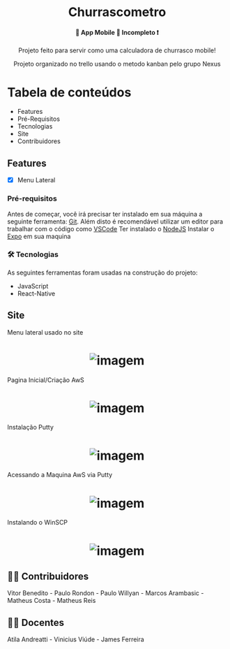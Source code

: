 <h1 align="center">Churrascometro</h1>
 <h4 align="center"> 
	🚧  App Mobile  🚀 Incompleto ❗
</h4>
<p align="center">Projeto feito para servir como uma calculadora de churrasco mobile!</p>
<p align="center"> Projeto organizado no trello usando o metodo kanban pelo grupo Nexus </p>

Tabela de conteúdos
=================
<!--ts-->
   * Features
   * Pré-Requisitos
   * Tecnologias
   * Site
   * Contribuidores 
<!--te-->

<h2>Features</h2>

- [x] Menu Lateral 

### Pré-requisitos

Antes de começar, você irá precisar ter instalado em sua máquina a seguinte ferramenta:
[Git](https://git-scm.com). 
Além disto é recomendável utilizar um editor para trabalhar com o código como [VSCode](https://code.visualstudio.com/)
Ter instalado o [NodeJS](https://nodejs.org/en/)
Instalar o  [Expo](https://docs.expo.dev/get-started/installation/) em sua maquina 
### 🛠 Tecnologias

As seguintes ferramentas foram usadas na construção do projeto:

- JavaScript
- React-Native

## Site 

<p> Menu lateral usado no site </p>
<h1 align="center">
  <img alt="imagem" title="#imagem" src="print_site_md/menu_lateral.png" />
</h1>


<p> Pagina Inicial/Criação AwS </p>
<h1 align="center">
  <img alt="imagem" title="#imagem" src="print_site_md/pagina_inicial.png" />
</h1>

<p> Instalação Putty</p>
<h1 align="center">
  <img alt="imagem" title="#imagem" src="print_site_md/instalacao_putty.png" />
</h1>

<p> Acessando a Maquina AwS via Putty </p>
<h1 align="center">
  <img alt="imagem" title="#imagem" src="print_site_md/acessar_via_putty.png" />
</h1>

<p> Instalando o WinSCP </p>
<h1 align="center">
  <img alt="imagem" title="#imagem" src="print_site_md/winSCP.png" />
</h1>






## 👨‍💻 Contribuidores

Vitor Benedito - Paulo Rondon -
Paulo Willyan - Marcos Arambasic -
Matheus Costa - Matheus Reis

## 👨‍🏫 Docentes
Atila Andreatti - Vinicius Viúde - James Ferreira 
